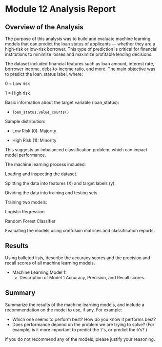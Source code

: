 # Module 12 Analysis Report 

## Overview of the Analysis
The purpose of this analysis was to build and evaluate machine learning models that can predict the loan status of applicants — whether they are a high-risk or low-risk borrower. This type of prediction is critical for financial institutions to minimize losses and maximize profitable lending decisions.

The dataset included financial features such as loan amount, interest rate, borrower income, debt-to-income ratio, and more.
The main objective was to predict the loan_status label, where:

0 = Low risk

1 = High risk

Basic information about the target variable (loan_status):
-     loan_status.value_counts()

Sample distribution:

   * Low Risk (0): Majority

   * High Risk (1): Minority

This suggests an imbalanced classification problem, which can impact model performance.

The machine learning process included:

Loading and inspecting the dataset.

Splitting the data into features (X) and target labels (y).

Dividing the data into training and testing sets.

Training two models:

Logistic Regression

Random Forest Classifier

Evaluating the models using confusion matrices and classification reports.



## Results

Using bulleted lists, describe the accuracy scores and the precision and recall scores of all machine learning models.

* Machine Learning Model 1:
    * Description of Model 1 Accuracy, Precision, and Recall scores.

## Summary

Summarize the results of the machine learning models, and include a recommendation on the model to use, if any. For example:

* Which one seems to perform best? How do you know it performs best?
* Does performance depend on the problem we are trying to solve? (For example, is it more important to predict the `1`'s, or predict the `0`'s? )

If you do not recommend any of the models, please justify your reasoning.
